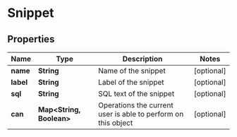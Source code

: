 # Snippet

## Properties
Name | Type | Description | Notes
------------ | ------------- | ------------- | -------------
**name** | **String** | Name of the snippet |  [optional]
**label** | **String** | Label of the snippet |  [optional]
**sql** | **String** | SQL text of the snippet |  [optional]
**can** | **Map&lt;String, Boolean&gt;** | Operations the current user is able to perform on this object |  [optional]
